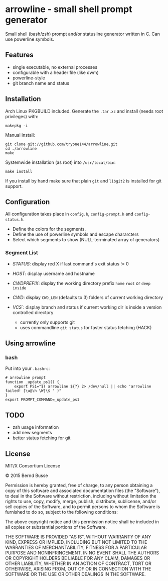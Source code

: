arrowline - small shell prompt generator
========================================

Small shell (bash/zsh) prompt and/or statusline generator written in C. Can use powerline symbols.

Features
--------

- single executable, no external processes
- configurable with a header file (like dwm)
- powerline-style
- git branch name and status


Installation
------------

Arch Linux PKGBUILD included. Generate the `.tar.xz` and install (needs root privileges) with:

    makepkg -i

Manual install:

    git clone git://github.com/tryone144/arrowline.git
    cd ./arrowline
    make

Systemwide installation (as root) into `/usr/local/bin`:

    make install

If you install by hand make sure that plain `git` and `libgit2` is installed for git support.


Configuration
-------------

All configuration takes place in `config.h`, `config-prompt.h` and `config-status.h`.

- Define the colors for the segments.
- Define the use of powerline symbols and escape chararcters
- Select which segments to show (NULL-terminated array of generators)

### Segment List

- *STATUS*: display red X if last command's exit status != 0
- *HOST*: display username and hostname
- *CWDPREFIX*: display the working directory prefix `home` `root` or `deep inside`
- *CWD*: display `CWD_LEN` (defaults to 3) folders of current working directory
- *VCS*`: display branch and status if current working dir is inside a version controlled directory
    
    - currently only supports git
    - uses commandline `git status` for faster status fetching (HACK)


Using arrowline
---------------

### bash

Put into your `.bashrc`:

    # arrowline prompt
    function _update_ps1() {
        export PS1="$( arrowline ${?} 2> /dev/null || echo 'arrowline failed! [\u@\h \W]\$ ' )"
    }
    export PROMPT_COMMAND=_update_ps1


TODO
----

- zsh usage information
- add new segments
- better status fetching for git


License
-------

MIT/X Consortium License

© 2015 Bernd Busse

Permission is hereby granted, free of charge, to any person obtaining a
copy of this software and associated documentation files (the "Software"),
to deal in the Software without restriction, including without limitation
the rights to use, copy, modify, merge, publish, distribute, sublicense,
and/or sell copies of the Software, and to permit persons to whom the
Software is furnished to do so, subject to the following conditions:

The above copyright notice and this permission notice shall be included in
all copies or substantial portions of the Software.

THE SOFTWARE IS PROVIDED "AS IS", WITHOUT WARRANTY OF ANY KIND, EXPRESS OR
IMPLIED, INCLUDING BUT NOT LIMITED TO THE WARRANTIES OF MERCHANTABILITY,
FITNESS FOR A PARTICULAR PURPOSE AND NONINFRINGEMENT.  IN NO EVENT SHALL
THE AUTHORS OR COPYRIGHT HOLDERS BE LIABLE FOR ANY CLAIM, DAMAGES OR OTHER
LIABILITY, WHETHER IN AN ACTION OF CONTRACT, TORT OR OTHERWISE, ARISING
FROM, OUT OF OR IN CONNECTION WITH THE SOFTWARE OR THE USE OR OTHER
DEALINGS IN THE SOFTWARE.

